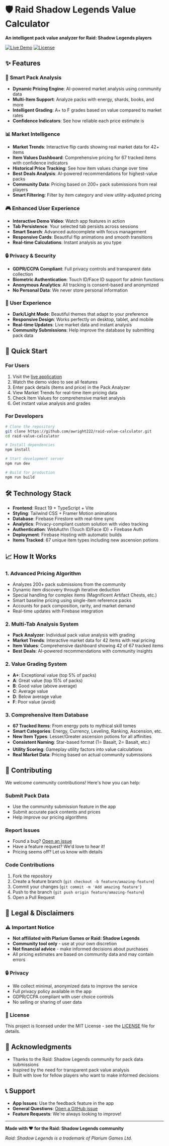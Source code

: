 # 🛡️ Raid Shadow Legends Value Calculator

**An intelligent pack value analyzer for Raid: Shadow Legends players**

[![Live Demo](https://img.shields.io/badge/🚀_Live_Demo-Visit_App-blue)](https://raid-value-calculator.web.app)
[![License](https://img.shields.io/badge/license-MIT-green)](LICENSE)

## ✨ Features

### 🧮 **Smart Pack Analysis**
- **Dynamic Pricing Engine**: AI-powered market analysis using community data
- **Multi-Item Support**: Analyze packs with energy, shards, books, and more
- **Intelligent Grading**: A+ to F grades based on value compared to market rates
- **Confidence Indicators**: See how reliable each price estimate is

### 📊 **Market Intelligence**
- **Market Trends**: Interactive flip cards showing real market data for 42+ items
- **Item Values Dashboard**: Comprehensive pricing for 67 tracked items with confidence indicators
- **Historical Price Tracking**: See how item values change over time
- **Best Deals Analysis**: AI-powered recommendations for highest-value packs
- **Community Data**: Pricing based on 200+ pack submissions from real players
- **Smart Filtering**: Filter by item category and view utility-adjusted pricing

### 🎮 **Enhanced User Experience**
- **Interactive Demo Video**: Watch app features in action
- **Tab Persistence**: Your selected tab persists across sessions  
- **Smart Search**: Advanced autocomplete with focus management
- **Responsive Cards**: Beautiful flip animations and smooth transitions
- **Real-time Calculations**: Instant analysis as you type

### 🔒 **Privacy & Security**
- **GDPR/CCPA Compliant**: Full privacy controls and transparent data collection
- **Biometric Authentication**: Touch ID/Face ID support for admin functions
- **Anonymous Analytics**: All tracking is consent-based and anonymized
- **No Personal Data**: We never store personal information

### 🎯 **User Experience**
- **Dark/Light Mode**: Beautiful themes that adapt to your preference
- **Responsive Design**: Works perfectly on desktop, tablet, and mobile
- **Real-time Updates**: Live market data and instant analysis
- **Community Submissions**: Help improve the database by submitting pack data

## 🚀 Quick Start

### For Users
1. Visit the [live application](https://raid-value-calculator.web.app)
2. Watch the demo video to see all features
3. Enter pack details (items and price) in the Pack Analyzer
4. View Market Trends for real-time item pricing data
5. Check Item Values for comprehensive market analysis
6. Get instant value analysis and grades

### For Developers
```bash
# Clone the repository
git clone https://github.com/awright222/raid-value-calculator.git
cd raid-value-calculator

# Install dependencies
npm install

# Start development server
npm run dev

# Build for production
npm run build
```

## 🛠️ Technology Stack

- **Frontend**: React 19 + TypeScript + Vite
- **Styling**: Tailwind CSS + Framer Motion animations
- **Database**: Firebase Firestore with real-time sync
- **Analytics**: Privacy-compliant custom solution with video tracking
- **Authentication**: WebAuthn (Touch ID/Face ID) + Firebase Auth
- **Deployment**: Firebase Hosting with automatic builds
- **Items Tracked**: 67 unique item types including new ascension potions

## 📈 How It Works

### 1. **Advanced Pricing Algorithm**
- Analyzes 200+ pack submissions from the community
- Dynamic item discovery through iterative deduction
- Special handling for complex items (Magnificent Artifact Chests, etc.)
- Smart baseline pricing using single-item reference packs
- Accounts for pack composition, rarity, and market demand
- Real-time updates with Firebase integration

### 2. **Multi-Tab Analysis System**
- **Pack Analyzer**: Individual pack value analysis with grading
- **Market Trends**: Interactive market data for 42 items with real pricing
- **Item Values**: Comprehensive dashboard showing 42 of 67 tracked items
- **Best Deals**: AI-powered recommendations with community insights

### 2. **Value Grading System**
- **A+**: Exceptional value (top 5% of packs)
- **A**: Great value (top 15% of packs)
- **B**: Good value (above average)
- **C**: Average value
- **D**: Below average value
- **F**: Poor value (avoid)

### 3. **Comprehensive Item Database**
- **67 Tracked Items**: From energy pots to mythical skill tomes
- **Smart Categories**: Energy, Currency, Leveling, Ranking, Ascension, etc.
- **New Item Types**: Lesser/Greater ascension potions for all affinities
- **Consistent Naming**: Star-based format (1⭐ Basalt, 2⭐ Basalt, etc.)
- **Utility Scoring**: Gameplay utility factors into value calculations
- **Real Market Data**: Pricing based on actual community submissions

## 🤝 Contributing

We welcome community contributions! Here's how you can help:

### Submit Pack Data
- Use the community submission feature in the app
- Submit accurate pack contents and prices
- Help improve our pricing algorithms

### Report Issues
- Found a bug? [Open an issue](https://github.com/awright222/raid-value-calculator/issues)
- Have a feature request? We'd love to hear it!
- Pricing seems off? Let us know with details

### Code Contributions
1. Fork the repository
2. Create a feature branch (`git checkout -b feature/amazing-feature`)
3. Commit your changes (`git commit -m 'Add amazing feature'`)
4. Push to the branch (`git push origin feature/amazing-feature`)
5. Open a Pull Request

## 📜 Legal & Disclaimers

### ⚠️ Important Notice
- **Not affiliated with Plarium Games or Raid: Shadow Legends**
- **Community tool only** - use at your own discretion
- **Not financial advice** - make informed decisions about purchases
- All pricing estimates are based on community data and may contain errors

### 🔒 Privacy
- We collect minimal, anonymized data to improve the service
- Full privacy policy available in the app
- GDPR/CCPA compliant with user choice controls
- No selling or sharing of user data

### 📄 License
This project is licensed under the MIT License - see the [LICENSE](LICENSE) file for details.

## 🙏 Acknowledgments

- Thanks to the Raid: Shadow Legends community for pack data submissions
- Inspired by the need for transparent pack value analysis
- Built with love for fellow players who want to make informed decisions

## 📞 Support

- **App Issues**: Use the feedback feature in the app
- **General Questions**: [Open a GitHub issue](https://github.com/awright222/raid-value-calculator/issues)
- **Feature Requests**: We're always looking to improve!

---

**Made with ❤️ for the Raid: Shadow Legends community**

*Raid: Shadow Legends is a trademark of Plarium Games Ltd.*